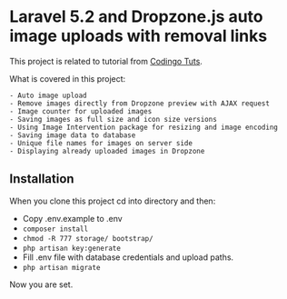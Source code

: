 # Laravel 5.2 and Dropzone.js auto image uploads with removal links

This project is related to tutorial from [Codingo Tuts].

What is covered in this project:

    - Auto image upload
    - Remove images directly from Dropzone preview with AJAX request
    - Image counter for uploaded images
    - Saving images as full size and icon size versions
    - Using Image Intervention package for resizing and image encoding
    - Saving image data to database
    - Unique file names for images on server side
    - Displaying already uploaded images in Dropzone

## Installation

When you clone this project cd into directory and then:

 - Copy .env.example to .env
 - `composer install`
 - `chmod -R 777 storage/ bootstrap/`
 - `php artisan key:generate`
 - Fill .env file with database credentials and upload paths.
 - `php artisan migrate`
   
Now you are set.

[Codingo Tuts]:https://tuts.codingo.me/laravel-5-1-and-dropzone-js-auto-image-uploads-with-removal-links/